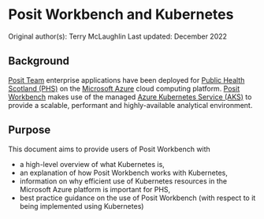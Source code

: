 # Posit Workbench and Kubernetes

Original author(s): Terry McLaughlin
Last updated: December 2022

## Background

[Posit Team](https://posit.co/products/enterprise/team/) enterprise applications have been deployed for [Public Health Scotland (PHS)](https://publichealthscotland.scot/) on the [Microsoft Azure](https://azure.microsoft.com/en-gb/) cloud computing platform. [Posit Workbench](https://posit.co/products/enterprise/workbench/) makes use of the managed [Azure Kubernetes Service (AKS)](https://azure.microsoft.com/en-us/products/kubernetes-service/#overview) to provide a scalable, performant and highly-available analytical environment.

## Purpose

This document aims to provide users of Posit Workbench with

- a high-level overview of what Kubernetes is,
- an explanation of how Posit Workbench works with Kubernetes,
- information on why efficient use of Kubernetes resources in the Microsoft Azure platform is important for PHS,
- best practice guidance on the use of Posit Workbench (with respect to it being implemented using Kubernetes)

